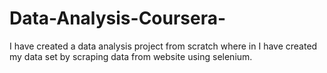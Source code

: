 # Data-Analysis-Coursera-
I have created a data analysis project from scratch where in I have created my data set by scraping data from website  using selenium.
